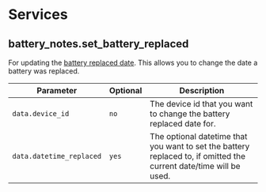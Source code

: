 # Services

## battery_notes.set_battery_replaced

For updating the [battery replaced date](./entities.md#battery-replaced). This allows you to change the date a battery was replaced.

| Parameter                | Optional | Description                                                                                                           |
| ------------------------ | -------- | --------------------------------------------------------------------------------------------------------------------- |
| `data.device_id`      | `no`    | The device id that you want to change the battery replaced date for. |
| `data.datetime_replaced` | `yes`    | The optional datetime that you want to set the battery replaced to, if omitted the current date/time will be used. |
